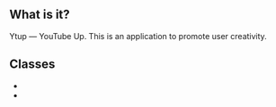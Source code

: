 ## What is it?
Ytup — YouTube Up. This is an application to promote user creativity.
## Classes
 - 
 -
